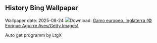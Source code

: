 ## History Bing Wallpaper
Wallpaper date: 2025-08-24
![](https://www.bing.com/th?id=OHR.CervusDama_ES-ES8412556845_UHD.jpg&w=1000)Download: [Gamo europeo, Inglaterra (© Enrique Aguirre Aves/Getty Images)](https://www.bing.com/th?id=OHR.CervusDama_ES-ES8412556845_UHD.jpg)

Auto get programm by LtgX
